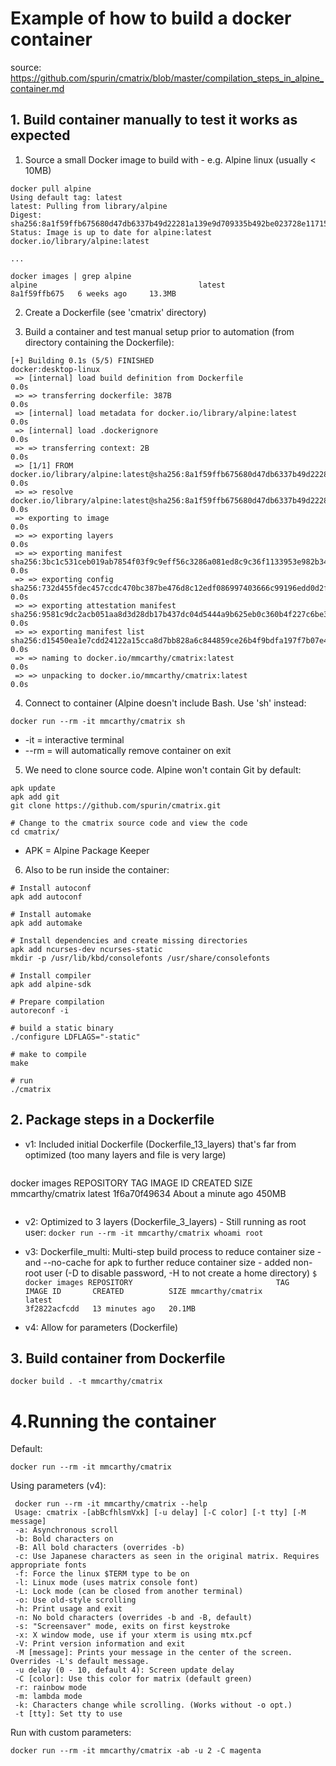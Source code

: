 # Example of how to build  a docker container

source: https://github.com/spurin/cmatrix/blob/master/compilation_steps_in_alpine_container.md

## 1. Build container manually to test it works as expected

1. Source a small Docker image to build with - e.g. Alpine linux (usually < 10MB)
```
docker pull alpine
Using default tag: latest
latest: Pulling from library/alpine
Digest: sha256:8a1f59ffb675680d47db6337b49d22281a139e9d709335b492be023728e11715
Status: Image is up to date for alpine:latest
docker.io/library/alpine:latest

...

docker images | grep alpine
alpine                                    latest                                                                        8a1f59ffb675   6 weeks ago     13.3MB
```

2. Create a Dockerfile (see 'cmatrix' directory)

3. Build a container and test manual setup prior to automation (from directory containing the Dockerfile):
```
[+] Building 0.1s (5/5) FINISHED                                                                                  docker:desktop-linux
 => [internal] load build definition from Dockerfile                                                                              0.0s
 => => transferring dockerfile: 387B                                                                                              0.0s
 => [internal] load metadata for docker.io/library/alpine:latest                                                                  0.0s
 => [internal] load .dockerignore                                                                                                 0.0s
 => => transferring context: 2B                                                                                                   0.0s
 => [1/1] FROM docker.io/library/alpine:latest@sha256:8a1f59ffb675680d47db6337b49d22281a139e9d709335b492be023728e11715            0.0s
 => => resolve docker.io/library/alpine:latest@sha256:8a1f59ffb675680d47db6337b49d22281a139e9d709335b492be023728e11715            0.0s
 => exporting to image                                                                                                            0.0s
 => => exporting layers                                                                                                           0.0s
 => => exporting manifest sha256:3bc1c531ceb019ab7854f03f9c9eff56c3286a081ed8c9c36f1133953e982b34                                 0.0s
 => => exporting config sha256:732d455fdec457ccdc470bc387be476d8c12edf086997403666c99196edd0d2f                                   0.0s
 => => exporting attestation manifest sha256:9581c9dc2acb051aa8d3d28db17b437dc04d5444a9b625eb0c360b4f227c6be3                     0.0s
 => => exporting manifest list sha256:d15450ea1e7cdd24122a15cca8d7bb828a6c844859ce26b4f9bdfa197f7b07e4                            0.0s
 => => naming to docker.io/mmcarthy/cmatrix:latest                                                                                0.0s
 => => unpacking to docker.io/mmcarthy/cmatrix:latest                                                                             0.0s
```
4. Connect to container (Alpine doesn't include Bash. Use 'sh' instead:
```
docker run --rm -it mmcarthy/cmatrix sh
```
- -it = interactive terminal
- --rm = will automatically remove container on exit

5. We need to clone source code. Alpine won't contain Git by default:
```
apk update
apk add git
git clone https://github.com/spurin/cmatrix.git

# Change to the cmatrix source code and view the code
cd cmatrix/
```
- APK = Alpine Package Keeper

6. Also to be run inside the container:
```
# Install autoconf
apk add autoconf

# Install automake
apk add automake

# Install dependencies and create missing directories
apk add ncurses-dev ncurses-static
mkdir -p /usr/lib/kbd/consolefonts /usr/share/consolefonts

# Install compiler
apk add alpine-sdk

# Prepare compilation
autoreconf -i

# build a static binary
./configure LDFLAGS="-static"

# make to compile
make

# run
./cmatrix
```

## 2. Package steps in a Dockerfile

- v1: Included initial Dockerfile (Dockerfile_13_layers) that's far from optimized (too many layers and file is very large)
```
```
docker images
REPOSITORY                                TAG                                                                           IMAGE ID       CREATED              SIZE
mmcarthy/cmatrix                          latest                                                                        1f6a70f49634   About a minute ago   450MB
```
```

- v2: Optimized to 3 layers (Dockerfile_3_layers)
      - Still running as root user:
      ```
      docker run --rm -it mmcarthy/cmatrix whoami
      root
      ```
- v3: Dockerfile_multi: Multi-step build process to reduce container size
      - and --no-cache for apk to further  reduce container size
      - added non-root user (-D to disable password, -H to not create a home directory)
      ```
      $ docker images
      REPOSITORY                                TAG                                                                           IMAGE ID       CREATED          SIZE
      mmcarthy/cmatrix                          latest                                                                        3f2822acfcdd   13 minutes ago   20.1MB
      ```

- v4: Allow for parameters (Dockerfile)

## 3. Build container from Dockerfile
```
docker build . -t mmcarthy/cmatrix
```

# 4.Running the container

Default:
```
docker run --rm -it mmcarthy/cmatrix
```

Using parameters (v4):
```
 docker run --rm -it mmcarthy/cmatrix --help
 Usage: cmatrix -[abBcfhlsmVxk] [-u delay] [-C color] [-t tty] [-M message]
 -a: Asynchronous scroll
 -b: Bold characters on
 -B: All bold characters (overrides -b)
 -c: Use Japanese characters as seen in the original matrix. Requires appropriate fonts
 -f: Force the linux $TERM type to be on
 -l: Linux mode (uses matrix console font)
 -L: Lock mode (can be closed from another terminal)
 -o: Use old-style scrolling
 -h: Print usage and exit
 -n: No bold characters (overrides -b and -B, default)
 -s: "Screensaver" mode, exits on first keystroke
 -x: X window mode, use if your xterm is using mtx.pcf
 -V: Print version information and exit
 -M [message]: Prints your message in the center of the screen. Overrides -L's default message.
 -u delay (0 - 10, default 4): Screen update delay
 -C [color]: Use this color for matrix (default green)
 -r: rainbow mode
 -m: lambda mode
 -k: Characters change while scrolling. (Works without -o opt.)
 -t [tty]: Set tty to use
```

Run with custom parameters:
```
docker run --rm -it mmcarthy/cmatrix -ab -u 2 -C magenta
```
